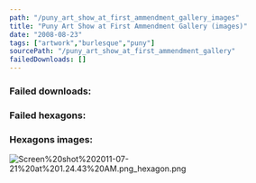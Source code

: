```yaml
---
path: "/puny_art_show_at_first_ammendment_gallery_images"
title: "Puny Art Show at First Ammendment Gallery (images)"
date: "2008-08-23"
tags: ["artwork","burlesque","puny"]
sourcePath: "/puny_art_show_at_first_ammendment_gallery"
failedDownloads: []
---
```



### Failed downloads:

### Failed hexagons:

### Hexagons images:
![Screen%20shot%202011-07-21%20at%201.24.43%20AM.png_hexagon.png](Screen%20shot%202011-07-21%20at%201.24.43%20AM.png_hexagon.png)
